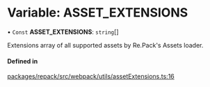 # Variable: ASSET\_EXTENSIONS

• `Const` **ASSET\_EXTENSIONS**: `string`[]

Extensions array of all supported assets by Re.Pack's Assets loader.

#### Defined in

[packages/repack/src/webpack/utils/assetExtensions.ts:16](https://github.com/callstack/repack/blob/9e6a11a/packages/repack/src/webpack/utils/assetExtensions.ts#L16)
